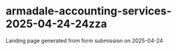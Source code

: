 # armadale-accounting-services-2025-04-24-24zza
Landing page generated from form submission on 2025-04-24
